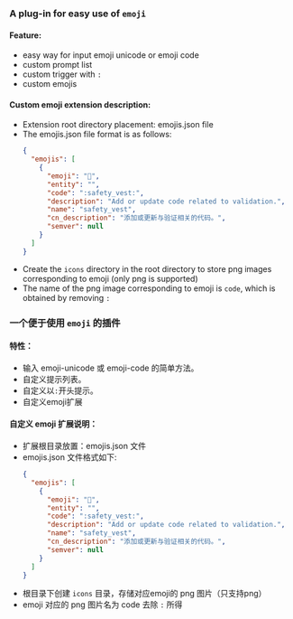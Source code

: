 ### A plug-in for easy use of `emoji`
#### Feature:

- easy way for input emoji unicode or emoji code
- custom prompt list
- custom trigger with `:`
- custom emojis

#### Custom emoji extension description:

- Extension root directory placement: emojis.json file
- The emojis.json file format is as follows:
  ```json
  {
    "emojis": [
      {
        "emoji": "🦺",
        "entity": "",
        "code": ":safety_vest:",
        "description": "Add or update code related to validation.",
        "name": "safety_vest",
        "cn_description": "添加或更新与验证相关的代码。",
        "semver": null
      }
    ]
  }
  ```
- Create the `icons` directory in the root directory to store png images corresponding to emoji (only png is supported)
- The name of the png image corresponding to emoji is `code`, which is obtained by removing `:`

### 一个便于使用 `emoji` 的插件

#### 特性：
- 输入 emoji-unicode 或 emoji-code 的简单方法。
- 自定义提示列表。
- 自定义以`:`开头提示。
- 自定义emoji扩展

#### 自定义 emoji 扩展说明：

- 扩展根目录放置：emojis.json 文件
- emojis.json 文件格式如下:
  ```json
  {
    "emojis": [
      {
        "emoji": "🦺",
        "entity": "",
        "code": ":safety_vest:",
        "description": "Add or update code related to validation.",
        "name": "safety_vest",
        "cn_description": "添加或更新与验证相关的代码。",
        "semver": null
      }
    ]
  }
  ```
- 根目录下创建 `icons` 目录，存储对应emoji的 png 图片（只支持png）
- emoji 对应的 png 图片名为 code 去除 `:` 所得
